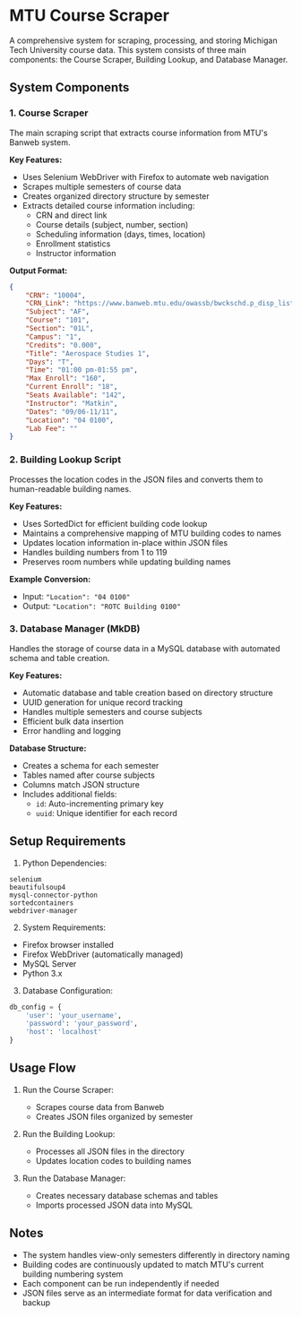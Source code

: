 # MTU Course Scraper

A comprehensive system for scraping, processing, and storing Michigan Tech University course data. This system consists of three main components: the Course Scraper, Building Lookup, and Database Manager.

## System Components

### 1. Course Scraper
The main scraping script that extracts course information from MTU's Banweb system.

**Key Features:**
- Uses Selenium WebDriver with Firefox to automate web navigation
- Scrapes multiple semesters of course data
- Creates organized directory structure by semester
- Extracts detailed course information including:
  - CRN and direct link
  - Course details (subject, number, section)
  - Scheduling information (days, times, location)
  - Enrollment statistics
  - Instructor information

**Output Format:**
```json
{
    "CRN": "10004",
    "CRN_Link": "https://www.banweb.mtu.edu/owassb/bwckschd.p_disp_listcrse?term_in=199409&subj_in=AF&crse_in=101&crn_in=10004",
    "Subject": "AF",
    "Course": "101",
    "Section": "01L",
    "Campus": "1",
    "Credits": "0.000",
    "Title": "Aerospace Studies 1",
    "Days": "T",
    "Time": "01:00 pm-01:55 pm",
    "Max Enroll": "160",
    "Current Enroll": "18",
    "Seats Available": "142",
    "Instructor": "Matkin",
    "Dates": "09/06-11/11",
    "Location": "04 0100",
    "Lab Fee": ""
}
```

### 2. Building Lookup Script
Processes the location codes in the JSON files and converts them to human-readable building names.

**Key Features:**
- Uses SortedDict for efficient building code lookup
- Maintains a comprehensive mapping of MTU building codes to names
- Updates location information in-place within JSON files
- Handles building numbers from 1 to 119
- Preserves room numbers while updating building names

**Example Conversion:**
- Input: `"Location": "04 0100"`
- Output: `"Location": "ROTC Building 0100"`

### 3. Database Manager (MkDB)
Handles the storage of course data in a MySQL database with automated schema and table creation.

**Key Features:**
- Automatic database and table creation based on directory structure
- UUID generation for unique record tracking
- Handles multiple semesters and course subjects
- Efficient bulk data insertion
- Error handling and logging

**Database Structure:**
- Creates a schema for each semester
- Tables named after course subjects
- Columns match JSON structure
- Includes additional fields:
  - `id`: Auto-incrementing primary key
  - `uuid`: Unique identifier for each record

## Setup Requirements

1. Python Dependencies:
```
selenium
beautifulsoup4
mysql-connector-python
sortedcontainers
webdriver-manager
```

2. System Requirements:
- Firefox browser installed
- Firefox WebDriver (automatically managed)
- MySQL Server
- Python 3.x

3. Database Configuration:
```python
db_config = {
    'user': 'your_username',
    'password': 'your_password',
    'host': 'localhost'
}
```

## Usage Flow

1. Run the Course Scraper:
   - Scrapes course data from Banweb
   - Creates JSON files organized by semester

2. Run the Building Lookup:
   - Processes all JSON files in the directory
   - Updates location codes to building names

3. Run the Database Manager:
   - Creates necessary database schemas and tables
   - Imports processed JSON data into MySQL

## Notes

- The system handles view-only semesters differently in directory naming
- Building codes are continuously updated to match MTU's current building numbering system
- Each component can be run independently if needed
- JSON files serve as an intermediate format for data verification and backup
